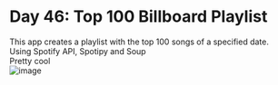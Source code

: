 # Day 46: Top 100 Billboard Playlist
This app creates a playlist with the top 100 songs of a specified date.<br>
Using Spotify API, Spotipy and Soup<br>
Pretty cool<br>
![image](https://github.com/user-attachments/assets/bb86188d-c8c7-4678-9af8-347f13b29952)

